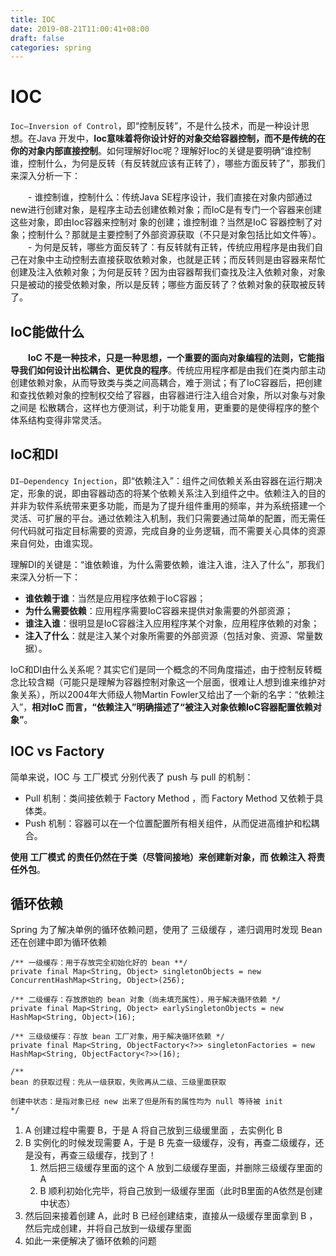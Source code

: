 ```yaml
---
title: IOC
date: 2019-08-21T11:00:41+08:00
draft: false
categories: spring
---
```


# IOC

`Ioc—Inversion of Control`，即“控制反转”，不是什么技术，而是一种设计思想。在Java 开发中，**Ioc意味着将你设计好的对象交给容器控制，而不是传统的在你的对象内部直接控制**。如何理解好Ioc呢？理解好Ioc的关键是要明确“谁控制谁，控制什么，为何是反转（有反转就应该有正转了），哪些方面反转了”，那我们来深入分析一下：

　　- 谁控制谁，控制什么：传统Java SE程序设计，我们直接在对象内部通过new进行创建对象，是程序主动去创建依赖对象；而IoC是有专门一个容器来创建这些对象，即由Ioc容器来控制对 象的创建；谁控制谁？当然是IoC 容器控制了对象；控制什么？那就是主要控制了外部资源获取（不只是对象包括比如文件等）。
　　- 为何是反转，哪些方面反转了：有反转就有正转，传统应用程序是由我们自己在对象中主动控制去直接获取依赖对象，也就是正转；而反转则是由容器来帮忙创建及注入依赖对象；为何是反转？因为由容器帮我们查找及注入依赖对象，对象只是被动的接受依赖对象，所以是反转；哪些方面反转了？依赖对象的获取被反转了。

## IoC能做什么

　　**IoC 不是一种技术，只是一种思想，一个重要的面向对象编程的法则，它能指导我们如何设计出松耦合、更优良的程序**。传统应用程序都是由我们在类内部主动创建依赖对象，从而导致类与类之间高耦合，难于测试；有了IoC容器后，把创建和查找依赖对象的控制权交给了容器，由容器进行注入组合对象，所以对象与对象之间是 松散耦合，这样也方便测试，利于功能复用，更重要的是使得程序的整个体系结构变得非常灵活。

## IoC和DI

`DI—Dependency Injection`，即“依赖注入”：组件之间依赖关系由容器在运行期决定，形象的说，即由容器动态的将某个依赖关系注入到组件之中。依赖注入的目的并非为软件系统带来更多功能，而是为了提升组件重用的频率，并为系统搭建一个灵活、可扩展的平台。通过依赖注入机制，我们只需要通过简单的配置，而无需任何代码就可指定目标需要的资源，完成自身的业务逻辑，而不需要关心具体的资源来自何处，由谁实现。

理解DI的关键是：“谁依赖谁，为什么需要依赖，谁注入谁，注入了什么”，那我们来深入分析一下：

  - **谁依赖于谁**：当然是应用程序依赖于IoC容器；
  - **为什么需要依赖**：应用程序需要IoC容器来提供对象需要的外部资源；
  - **谁注入谁**：很明显是IoC容器注入应用程序某个对象，应用程序依赖的对象；
  - **注入了什么**：就是注入某个对象所需要的外部资源（包括对象、资源、常量数据）。

IoC和DI由什么关系呢？其实它们是同一个概念的不同角度描述，由于控制反转概念比较含糊（可能只是理解为容器控制对象这一个层面，很难让人想到谁来维护对象关系），所以2004年大师级人物Martin Fowler又给出了一个新的名字：“依赖注入”，**相对IoC 而言，“依赖注入”明确描述了“被注入对象依赖IoC容器配置依赖对象”**。

## IOC vs Factory

简单来说，IOC 与 工厂模式 分别代表了 push 与 pull 的机制：

  - Pull 机制：类间接依赖于 Factory Method ，而 Factory Method 又依赖于具体类。
  - Push 机制：容器可以在一个位置配置所有相关组件，从而促进高维护和松耦合。

**使用 工厂模式 的责任仍然在于类（尽管间接地）来创建新对象，而 依赖注入 将责任外包**。

## 循环依赖

Spring 为了解决单例的循环依赖问题，使用了 三级缓存 ，递归调用时发现 Bean 还在创建中即为循环依赖

```
/** 一级缓存：用于存放完全初始化好的 bean **/
private final Map<String, Object> singletonObjects = new ConcurrentHashMap<String, Object>(256);

/** 二级缓存：存放原始的 bean 对象（尚未填充属性），用于解决循环依赖 */
private final Map<String, Object> earlySingletonObjects = new HashMap<String, Object>(16);

/** 三级级缓存：存放 bean 工厂对象，用于解决循环依赖 */
private final Map<String, ObjectFactory<?>> singletonFactories = new HashMap<String, ObjectFactory<?>>(16);

/**
bean 的获取过程：先从一级获取，失败再从二级、三级里面获取

创建中状态：是指对象已经 new 出来了但是所有的属性均为 null 等待被 init
*/
```

  1. A 创建过程中需要 B，于是 A 将自己放到三级缓里面 ，去实例化 B
  1. B 实例化的时候发现需要 A，于是 B 先查一级缓存，没有，再查二级缓存，还是没有，再查三级缓存，找到了！
     1. 然后把三级缓存里面的这个 A 放到二级缓存里面，并删除三级缓存里面的 A
     1. B 顺利初始化完毕，将自己放到一级缓存里面（此时B里面的A依然是创建中状态）
  1. 然后回来接着创建 A，此时 B 已经创建结束，直接从一级缓存里面拿到 B ，然后完成创建，并将自己放到一级缓存里面
  1. 如此一来便解决了循环依赖的问题
